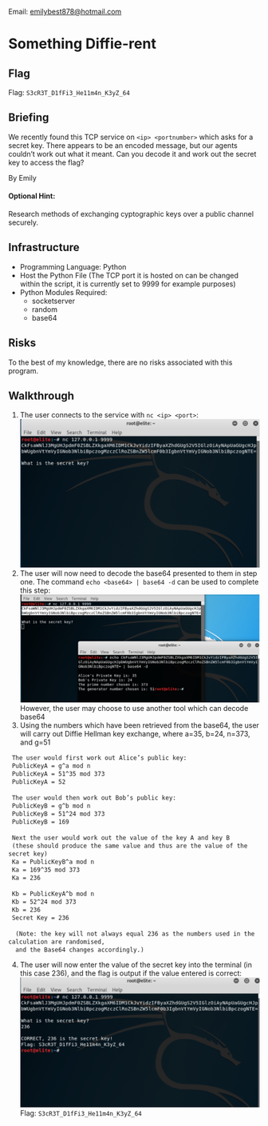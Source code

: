Email: emilybest878@hotmail.com
# Something Diffie-rent

## Flag
Flag: `S3cR3T_D1fFi3_He11m4n_K3yZ_64`
## Briefing
We recently found this TCP service on `<ip> <portnumber>` which asks for a secret key. There appears to be an encoded message, but our agents couldn’t work out what it meant.  Can you decode it and work out the secret key to access the flag?

By Emily

#### Optional Hint:
Research methods of exchanging cyptographic keys over a public channel securely.

## Infrastructure
* Programming Language: Python
* Host the Python File (The TCP port it is hosted on can be changed within the script, it is currently set to 9999 for example purposes)
* Python Modules Required:
  * socketserver
  * random
  * base64
## Risks
To the best of my knowledge, there are no risks associated with this program.
## Walkthrough
1. The user connects to the service with `nc <ip> <port>`:
 ![](WalkthroughImage1.png)
1. The user will now need to decode the base64 presented to them in step one. The command `echo <base64> | base64 -d` can be used to complete this step:
 ![](WalkthroughImage2.png)
 However, the user may choose to use another tool which can decode base64
1. Using the numbers which have been retrieved from the base64, the user will carry out Diffie Hellman key exchange, where a=35, b=24, n=373, and g=51
```
 The user would first work out Alice’s public key:
 PublicKeyA = g^a mod n
 PublicKeyA = 51^35 mod 373
 PublicKeyA = 52
 
 The user would then work out Bob’s public key:
 PublicKeyB = g^b mod n
 PublicKeyB = 51^24 mod 373
 PublicKeyB = 169
 
 Next the user would work out the value of the key A and key B 
 (these should produce the same value and thus are the value of the secret key)
 Ka = PublicKeyB^a mod n
 Ka = 169^35 mod 373
 Ka = 236
 
 Kb = PublicKeyA^b mod n
 Kb = 52^24 mod 373
 Kb = 236
 Secret Key = 236
 
  (Note: the key will not always equal 236 as the numbers used in the calculation are randomised, 
  and the Base64 changes accordingly.)
```
4. The user will now enter the value of the secret key into the terminal (in this case 236), and the flag is output if the value entered is correct:
![](WalkthroughImage3.png)
Flag: `S3cR3T_D1fFi3_He11m4n_K3yZ_64`
